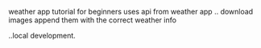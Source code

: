 weather app tutorial for beginners
uses api from weather app ..
download images
append them with the correct weather info

..local development.
